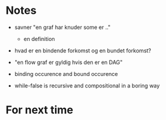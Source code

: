 # Notes
- savner "en graf har knuder some er .."
  - en definition
- hvad er en bindende forkomst og en bundet forkomst?
- "en flow graf er gyldig hvis den er en DAG"
- binding occurence and bound occurence

- while-false is recursive and compositional in a boring way


# For next time
